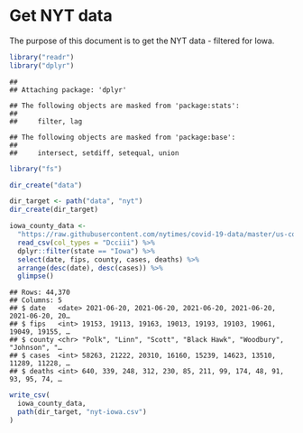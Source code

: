 Get NYT data
================

The purpose of this document is to get the NYT data - filtered for Iowa.

``` r
library("readr")
library("dplyr")
```

    ## 
    ## Attaching package: 'dplyr'

    ## The following objects are masked from 'package:stats':
    ## 
    ##     filter, lag

    ## The following objects are masked from 'package:base':
    ## 
    ##     intersect, setdiff, setequal, union

``` r
library("fs")
```

``` r
dir_create("data")

dir_target <- path("data", "nyt")
dir_create(dir_target)
```

``` r
iowa_county_data <- 
  "https://raw.githubusercontent.com/nytimes/covid-19-data/master/us-counties.csv" %>%
  read_csv(col_types = "Dcciii") %>%
  dplyr::filter(state == "Iowa") %>%
  select(date, fips, county, cases, deaths) %>%
  arrange(desc(date), desc(cases)) %>%
  glimpse()
```

    ## Rows: 44,370
    ## Columns: 5
    ## $ date   <date> 2021-06-20, 2021-06-20, 2021-06-20, 2021-06-20, 2021-06-20, 20…
    ## $ fips   <int> 19153, 19113, 19163, 19013, 19193, 19103, 19061, 19049, 19155, …
    ## $ county <chr> "Polk", "Linn", "Scott", "Black Hawk", "Woodbury", "Johnson", "…
    ## $ cases  <int> 58263, 21222, 20310, 16160, 15239, 14623, 13510, 11289, 11228, …
    ## $ deaths <int> 640, 339, 248, 312, 230, 85, 211, 99, 174, 48, 91, 93, 95, 74, …

``` r
write_csv(
  iowa_county_data,
  path(dir_target, "nyt-iowa.csv")
)
```
